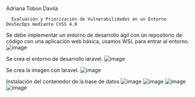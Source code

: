 Adriana Tobon Davila 

      Evaluación y Priorización de Vulnerabilidades en un Entorno DevSecOps mediante CVSS 4.0

      
Se debe implementar un entorno de desarrollo ágil con un repositorio de código con una aplicación web básica, usamos WSL para entrar al entorno.
![image](https://github.com/user-attachments/assets/5e0a35ab-bc79-4d35-a369-be1c8cf03b83)

Se crea el entorno de desarrollo laravel.
![image](https://github.com/user-attachments/assets/8d03db56-6be4-4158-aa2e-b922780910d7)

Se crea la imagen con laravel.
![image](https://github.com/user-attachments/assets/0c575586-6626-4635-b7d5-5e6cf0608aff)

Instalación del contenedor de la base de datos
![image](https://github.com/user-attachments/assets/2383d12f-278d-43db-b488-fa5aecd636cd)
![image](https://github.com/user-attachments/assets/fbef7d0d-7982-4e06-a2ff-841737dbf901)
![image](https://github.com/user-attachments/assets/de0e4e1a-701a-4f9d-8237-184d6621c508)
![image](https://github.com/user-attachments/assets/9927aa4a-c895-4b16-8fbc-c859435bcda3)

